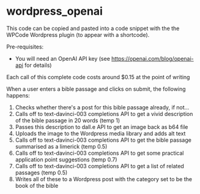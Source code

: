 # wordpress_openai
This code can be copied and pasted into a code snippet with the the WPCode Wordpress plugin (to appear with a shortcode).  

Pre-requisites:
- You will need an OpenAI API key (see https://openai.com/blog/openai-api for details)

Each call of this complete code costs around $0.15 at the point of writing

When a user enters a bible passage and clicks on submit, the following happens:

1. Checks whether there's a post for this bible passage already, if not...
2. Calls off to text-davinci-003 completions API to get a vivid description of the bible passage in 20 words (temp 1)
3. Passes this description to dall.e API to get an image back as b64 file
4. Uploads the image to the Wordpress media library and adds alt text
5. Calls off to text-davinci-003 completions API to get the bible passage summarised as a limerick (temp 0.5)
6. Calls off to text-davinci-003 completions API to get some practical application point suggestions (temp 0.7)
7. Calls off to text-davinci-003 completions API to get a list of related passages (temp 0.5)
8. Writes all of these to a Wordpress post with the category set to be the book of the bible

